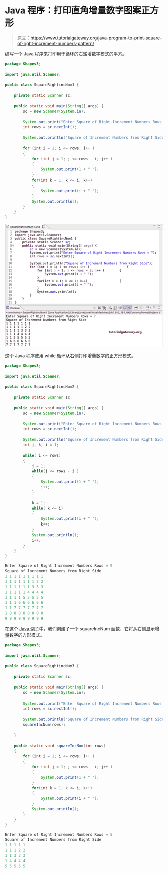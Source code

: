 # Java 程序：打印直角增量数字图案正方形

> 原文：<https://www.tutorialgateway.org/java-program-to-print-square-of-right-increment-numbers-pattern/>

编写一个 Java 程序来打印用于循环的右递增数字模式的平方。

```java
package Shapes3;

import java.util.Scanner;

public class SquareRightincNum1 {

	private static Scanner sc;

	public static void main(String[] args) {
		sc = new Scanner(System.in);

		System.out.print("Enter Square of Right Increment Numbers Rows = ");
		int rows = sc.nextInt();

		System.out.println("Square of Increment Numbers from Right Side");

		for (int i = 1; i <= rows; i++ ) 
		{
			for (int j = 1; j <= rows - i; j++ ) 
			{
				System.out.print(1 + " ");
			}
			for(int k = 1; k <= i; k++) 
			{
				System.out.print(i + " ");
			}
			System.out.println();
		}
	}
}
```

![Java Program to Print Square of Right Increment Numbers Pattern](img/c078dc80a3c225da1f2e86c92fce0dc1.png)

这个 Java 程序使用 while 循环从右侧打印增量数字的正方形模式。

```java
package Shapes3;

import java.util.Scanner;

public class SquareRightincNum2 {

	private static Scanner sc;

	public static void main(String[] args) {
		sc = new Scanner(System.in);

		System.out.print("Enter Square of Right Increment Numbers Rows = ");
		int rows = sc.nextInt();

		System.out.println("Square of Increment Numbers from Right Side");
		int j, k, i = 1;

		while( i <= rows) 
		{
			j = 1;
			while(j <= rows - i ) 
			{
				System.out.print(1 + " ");
				j++;
			}

			k = 1;
			while( k <= i) 
			{
				System.out.print(i + " ");
				k++;
			}
			System.out.println();
			i++;
		}
	}
}
```

```java
Enter Square of Right Increment Numbers Rows = 9
Square of Increment Numbers from Right Side
1 1 1 1 1 1 1 1 1 
1 1 1 1 1 1 1 2 2 
1 1 1 1 1 1 3 3 3 
1 1 1 1 1 4 4 4 4 
1 1 1 1 5 5 5 5 5 
1 1 1 6 6 6 6 6 6 
1 1 7 7 7 7 7 7 7 
1 8 8 8 8 8 8 8 8 
9 9 9 9 9 9 9 9 9 
```

在这个 [Java 例子](https://www.tutorialgateway.org/learn-java-programs/)中，我们创建了一个 squareIncNum 函数，它将从右侧显示增量数字的方形模式。

```java
package Shapes3;

import java.util.Scanner;

public class SquareRightincNum3 {

	private static Scanner sc;

	public static void main(String[] args) {
		sc = new Scanner(System.in);

		System.out.print("Enter Square of Right Increment Numbers Rows = ");
		int rows = sc.nextInt();

		System.out.println("Square of Increment Numbers from Right Side");	
		squareIncNum(rows);

	}

	public static void squareIncNum(int rows)
	{
		for (int i = 1; i <= rows; i++ ) 
		{
			for (int j = 1; j <= rows - i; j++ ) 
			{
				System.out.print(1 + " ");
			}
			for(int k = 1; k <= i; k++) 
			{
				System.out.print(i + " ");
			}
			System.out.println();
		}
	}
}
```

```java
Enter Square of Right Increment Numbers Rows = 5
Square of Increment Numbers from Right Side
1 1 1 1 1 
1 1 1 2 2 
1 1 3 3 3 
1 4 4 4 4 
5 5 5 5 5 
```